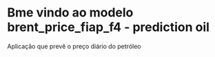 # Bme vindo ao modelo brent_price_fiap_f4 - prediction oil
Aplicação que prevê o preço diário do petróleo
